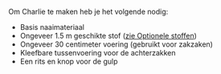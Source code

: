 Om Charlie te maken heb je het volgende nodig:

*   Basis naaimateriaal
*   Ongeveer 1.5 m geschikte stof ([zie Optionele stoffen](/docs/patterns/charlie/fabric))
*   Ongeveer 30 centimeter voering (gebruikt voor zakzaken)
*   Kleefbare tussenvoering voor de achterzakken
*   Een rits en knop voor de gulp
